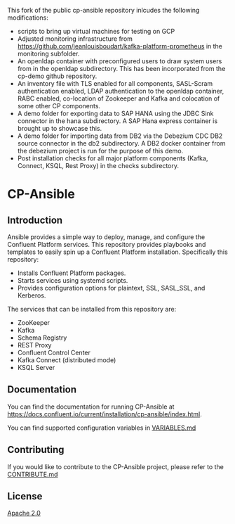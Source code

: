 This fork of the public cp-ansible repository inlcudes the following modifications: 

* scripts to bring up virtual machines for testing on GCP
* Adjusted monitoring infrastructure from https://github.com/jeanlouisboudart/kafka-platform-prometheus in the monitoring subfolder.
* An openldap container with preconfigured users to draw system users from in the openldap subdirectory. This has been incorporated from the cp-demo github repository.  
* An inventory file with TLS enabled for all components, SASL-Scram authentication enabled, LDAP authentication to the openldap container, RABC enabled, co-location of Zookeeper and Kafka and colocation of some other CP components. 
* A demo folder for exporting data to SAP HANA using the JDBC Sink connector in the hana subdirectory. A SAP Hana express container is brought up to showcase this. 
* A demo folder for importing data from DB2 via the Debezium CDC DB2 source connector in the db2 subdirectory. A DB2 docker container from the debezium project is run for the purpose of this demo. 
* Post installation checks for all major platform components (Kafka, Connect, KSQL, Rest Proxy) in the checks subdirectory. 

# CP-Ansible

## Introduction

Ansible provides a simple way to deploy, manage, and configure the Confluent Platform services. This repository provides playbooks and templates to easily spin up a Confluent Platform installation. Specifically this repository:

* Installs Confluent Platform packages.
* Starts services using systemd scripts.
* Provides configuration options for plaintext, SSL, SASL_SSL, and Kerberos.

The services that can be installed from this repository are:

* ZooKeeper
* Kafka
* Schema Registry
* REST Proxy
* Confluent Control Center
* Kafka Connect (distributed mode)
* KSQL Server

## Documentation

You can find the documentation for running CP-Ansible at https://docs.confluent.io/current/installation/cp-ansible/index.html.

You can find supported configuration variables in [VARIABLES.md](https://github.com/confluentinc/cp-ansible/blob/6.0.x/VARIABLES.md)

## Contributing


If you would like to contribute to the CP-Ansible project, please refer to the [CONTRIBUTE.md](https://github.com/confluentinc/cp-ansible/blob/6.0.x/CONTRIBUTING.md)


## License

[Apache 2.0](https://github.com/confluentinc/cp-ansible/blob/6.0.x/LICENSE.md)
